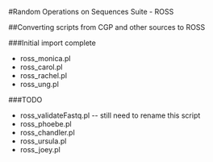 #Random Operations on Sequences Suite - ROSS


##Converting scripts from CGP and other sources to ROSS

###Initial import complete

* ross_monica.pl
* ross_carol.pl
* ross_rachel.pl
* ross_ung.pl

###TODO

* ross_validateFastq.pl -- still need to rename this script
* ross_phoebe.pl
* ross_chandler.pl
* ross_ursula.pl
* ross_joey.pl
